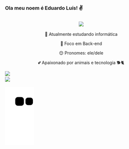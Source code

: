 ### Ola meu noem é Eduardo Luís! ✌️
##
<div align="center">
<img src='https://avataaars.io/avatarStyle=Circle&topType=ShortHairShaggyMullet&accessoriesType=Blank&hairColor=BlondeGolden&facialHairType=Blank&clotheType=CollarSweater&clotheColor=Gray02&eyeType=WinkWacky&eyebrowType=UpDown&mouthType=Smile&skinColor=Pale%27/%3E'>
</div> 

<div align="center">
    <p>📖 Atualmente estudando informática</p>
    <p>📍 Foco em Back-end</p>
    <p>😊 Pronomes: ele/dele</p>
    <p>💕 Apaixonado por animais e tecnologia 🐕🐈</p>
</div> 

<div>
  
  <img src="https://github-readme-stats.vercel.app/api?username=Eduardo-Moller&show_icons=true&hide_border=true&theme=material-palenight&include_all_commits=true&count_private=true&bg_color=35,1a1b27,252334"/>
  
</div>

<div>
  
  <img height="180em" src="https://github-readme-stats.vercel.app/api/top-langs/?username=Eduardo-Moller&layout=compact&langs_count=16&hide_border=true&theme=material-palenight%22/%3E">
  
</div>

![Snake animation](https://github.com/Eduardo-Moller/Eduardo-Moller/blob/output/github-contribution-grid-snake.svg)
